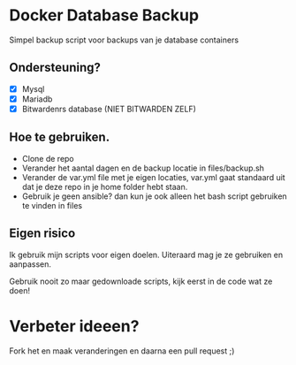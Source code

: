 # Docker Database Backup

Simpel backup script voor backups van je database containers


## Ondersteuning?

- [x] Mysql
- [x] Mariadb
- [x] Bitwardenrs database (NIET BITWARDEN ZELF)

## Hoe te gebruiken.

- Clone de repo
- Verander het aantal dagen en de backup locatie in files/backup.sh 
- Verander de var.yml file met je eigen locaties, var.yml gaat standaard uit dat je deze repo in je home folder hebt staan.
- Gebruik je geen ansible? dan kun je ook alleen het bash script gebruiken te vinden in files

## Eigen risico

Ik gebruik mijn scripts voor eigen doelen.
Uiteraard mag je ze gebruiken en aanpassen.

Gebruik nooit zo maar gedownloade scripts, kijk eerst in de code wat ze doen! 

# Verbeter ideeen?

Fork het en maak veranderingen en daarna een pull request ;)
